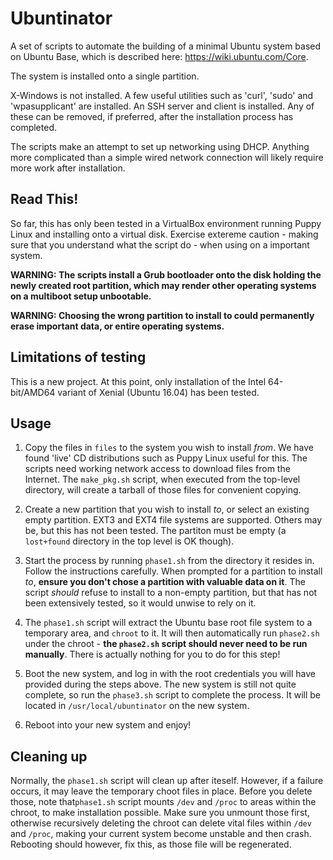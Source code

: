 # Ubuntinator

A set of scripts to automate the building of a minimal Ubuntu system
based on Ubuntu Base, which is described here: https://wiki.ubuntu.com/Core.

The system is installed onto a single partition.

X-Windows is not installed. A few useful utilities such as 'curl', 'sudo'
and 'wpasupplicant' are installed. An SSH server and client is installed.
Any of these can be removed, if preferred, after the installation process
has completed.

The scripts make an attempt to set up networking using DHCP. Anything more
complicated than a simple wired network connection will likely require more
work after installation.


## Read This!

So far, this has only been tested in a VirtualBox environment running Puppy
Linux and installing onto a virtual disk. Exercise extereme caution - making
sure that you understand what the script do - when using on a important system.

**WARNING: The scripts install a Grub bootloader onto the disk holding the
newly created root partition, which may render other operating systems on a
multiboot setup unbootable.**

**WARNING: Choosing the wrong partition to install to could permanently erase
important data, or entire operating systems.**


## Limitations of testing

This is a new project. At this point, only installation of the 
Intel 64-bit/AMD64 variant of Xenial (Ubuntu 16.04) has been tested.


## Usage

1. Copy the files in `files` to the system you wish to install *from*. We have
found 'live' CD distributions such as Puppy Linux useful for this. The scripts 
need working network access to download files from the Internet. The
`make_pkg.sh` script, when executed from the top-level directory, will
create a tarball of those files for convenient copying.

2. Create a new partition that you wish to install *to*, or select an existing
empty partition. EXT3 and EXT4 file systems are supported. Others may be,
but this has not been tested. The partiton must be empty (a `lost+found`
directory in the top level is OK though).

3. Start the process by running `phase1.sh` from the directory it resides in.
Follow the instructions carefully. When prompted for a partition to install 
*to*, **ensure you don't chose a partition with valuable data on it**. The
script *should* refuse to install to a non-empty partition, but that has not
been extensively tested, so it would unwise to rely on it.

4. The `phase1.sh` script will extract the Ubuntu base root file system to a 
temporary area, and `chroot` to it. It will then automatically run `phase2.sh`
under the chroot - **the `phase2.sh` script should never need to be run
manually**. There is actually nothing for you to do for this step!

5. Boot the new system, and log in with the root credentials you will have 
provided during the steps above. The new system is still not quite complete,
so run the `phase3.sh` script to complete the process. It will be located in
`/usr/local/ubuntinator` on the new system.

6. Reboot into your new system and enjoy!


## Cleaning up

Normally, the `phase1.sh` script will clean up after iteself. However, if a 
failure occurs, it may leave the temporary choot files in place. Before you 
delete those, note that`phase1.sh` script mounts `/dev` and `/proc` to areas
within the  chroot, to make installation possible. Make sure you unmount those
first, otherwise recursively deleting the chroot can delete vital files
within `/dev` and `/proc`, making your current system become unstable and then
crash. Rebooting should  however, fix this, as those file will be regenerated.
